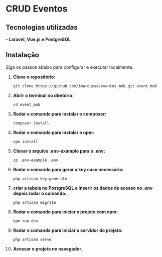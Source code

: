 # CRUD Eventos

## Tecnologias utilizadas

**- Laravel, Vue.js e PostgreSQL**

## Instalação

Siga os passos abaixo para configurar e executar localmente.

1. **Clone o repositório:**

   ```git clone https://github.com/imarqueso/eventos_mob.git event_mob```

2. **Abrir o terminal no diretório:**

   ```cd event_mob```
   
3. **Rodar o comando para instalar o composer:**

   ```composer install```

4. **Rodar o comando para instalar o npm:**

   ```npm install```

5. **Clonar o arquivo .env-example para o .env:**

   ```cp .env-example .env```

6. **Rodar o comando para gerar a key caso necessário:**

   ```php artisan key:generate```
   
7. **criar a tabela no PostgreSQL e inserir os dados de acesso no .env depois rodar o comando:**.

   ```php artisan migrate```

8. **Rodar o comando para iniciar o projeto com npm:**

   ```npm run dev```

9. **Rodar o comando para iniciar o servidor do projeto:**

   ```php artisan serve```

10. **Acessar o projeto no navegador.**




